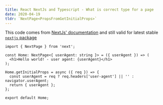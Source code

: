 ```yaml
---
title: React NextJs and Typescript - What is correct type for a page
date: 2020-04-19
tldr: `NextPage<PropsFromGetInitialProps>`
---
```


This code comes from [NextJs' documentation](https://nextjs.org/learn/excel/typescript/page-types) and still valid for latest stable [`nextjs` package](https://www.npmjs.com/package/next)

```tsx
import { NextPage } from 'next';

const Home: NextPage<{ userAgent: string }> = ({ userAgent }) => (
  <h1>Hello world! - user agent: {userAgent}</h1>
);

Home.getInitialProps = async ({ req }) => {
  const userAgent = req ? req.headers['user-agent'] || '' : navigator.userAgent;
  return { userAgent };
};

export default Home;
```
